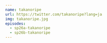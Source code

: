 ```yaml
---
name: takanoripe
url: https://twitter.com/takanoripe?lang=ja
img: takanoripe.jpg
episodes:
  - sp26a-takanoripe
  - sp26b-takanoripe
---
```

